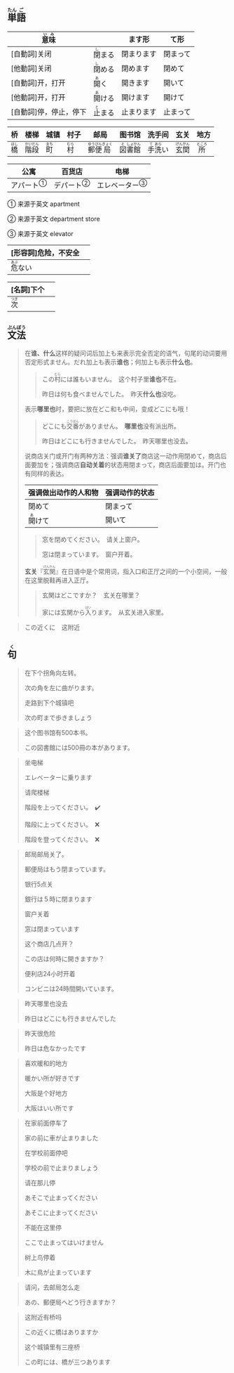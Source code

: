 ## <ruby>単<rt>たん</rt>語<rt>ご</rt></ruby>

| <ruby>意<rt>い</rt>味<rt>み</rt></ruby> |                                | ます形     | て形     |
| --------------------------------------- | ------------------------------ | ---------- | -------- |
| [自動詞]关闭                            | <ruby>閉<rt>し</rt>まる</ruby> | 閉まります | 閉まって |
| [他動詞]关闭                            | <ruby>閉<rt>し</rt>める</ruby> | 閉めます   | 閉めて   |
| [自動詞]开，打开                        | <ruby>開<rt>あ</rt>く</ruby>   | 開きます   | 開いて   |
| [他動詞]开，打开                        | <ruby>開<rt>あ</rt>ける</ruby> | 開けます   | 開けて   |
| [自動詞]停，停止，停下                  | <ruby>止<rt>と</rt>まる</ruby> | 止まります | 止まって |

| 桥                         | 楼梯                                    | 城镇                        | 村子                        | 邮局                                                 | 图书馆                                              | 洗手间                                   | 玄关                                    | 地方                         |
| ------------------------- | ------------------------------------- | ------------------------- | ------------------------- | -------------------------------------------------- | ------------------------------------------------ | ------------------------------------- | ------------------------------------- | -------------------------- |
| <ruby>橋<rt>はし</rt></ruby> | <ruby>階<rt>かい</rt>段<rt>だん</rt></ruby> | <ruby>町<rt>まち</rt></ruby> | <ruby>村<rt>むら</rt></ruby> | <ruby>郵<rt>ゆう</rt>便<rt>びん</rt>局<rt>きょく</rt></ruby> | <ruby>図<rt>と</rt>書<rt>しょ</rt>館<rt>かん</rt></ruby> | <ruby>手<rt>て</rt>洗<rt>あら</rt>い</ruby> | <ruby>玄<rt>げん</rt>関<rt>かん</rt></ruby> | <ruby>所<rt>ところ</rt></ruby> |

| 公寓                      | 百货店                     | 电梯                        |
| ----------------------- | ----------------------- | ------------------------- |
| <a>アパート</a><sup>①</sup> | <a>デパート</a><sup>②</sup> | <a>エレベーター</a><sup>③</sup> |

① 来源于英文 apartment

② 来源于英文 department store

③ 来源于英文 elevator

| [形容詞]危险，不安全                 |     |
| --------------------------- | --- |
| <ruby>危<rt>あぶ</rt>ない</ruby> |     |

| [名詞]下个                    |     |
| ------------------------- | --- |
| <ruby>次<rt>つぎ</rt></ruby> |     |

## <ruby>文<rt>ぶん</rt>法<rt>ぽう</rt></ruby>

> 在**谁、什么**这样的疑问词后加上も来表示完全否定的语气，句尾的动词要用否定形式ません。だれ加上も表示**谁也**；何加上も表示**什么也**。
> 
> > この<ruby>村<rt>むら</rt></ruby>には誰もいません。　这个村子里**谁也**不在。
> > 
> > 昨日は何も食べませんでした。　昨天**什么也**没吃。
> 
> 表示**哪里也**时，要把に放在どこ和も中间，变成どこにも哦！
> 
> > どこにも<ruby>交<rt>こう</rt>番<rt>ばん</rt></ruby>がありません。　**哪里也**没有派出所。
> > 
> > 昨日はどこにも行きませんでした。　昨天哪里也没去。
> 
> 说商店关门或开门有两种方法：强调**谁关了**商店这一动作用閉めて，商店后面要加を；强调商店**自动关着**的状态用閉まって，商店后面要加は。开门也有同样的表达。
> 
> | 强调做出动作的人和物                 | 强调动作的状态 |
> | -------------------------- | ------- |
> | 閉めて                        | 閉まって    |
> | <ruby>開<rt>あ</rt>けて</ruby> | 開いて     |
> 
> > 窓を閉めてください。　请关上窗户。
> > 
> > 窓は閉まっています。　窗户开着。
> 
> **玄关**『<ruby>玄<rt>げん</rt>関<rt>かん</rt></ruby>』在日语中是个常用词，指入口和正厅之间的一个小空间，一般在这里脱鞋再进入正厅。
> 
> > 玄関はどこですか？　玄关在哪里？
> > 
> > 家には玄関から<ruby>入<rt>はい</rt>り</ruby>ます。　从玄关进入家里。

> この近くに　这附近

## <ruby>句<rt>く</rt></ruby>

> 在下个拐角向左转。
> 
> 次の角を左に曲がります。
> 
> 走路到下个城镇吧
> 
> 次の町まで歩きましょう

> 这个图书馆有500本书。
> 
> この図書館には500冊の本があります。

> 坐电梯
> 
> エレベーターに乗ります
> 
> 请爬楼梯
> 
> 階段を上ってください。　✔️
> 
> 階段に上ってください。　❌
> 
> 階段を登ってください。　❌

> 邮局邮局关了。
> 
> 郵便局はもう閉まっています。
> 
> 银行5点关
> 
> 銀行は５時に閉まります
> 
> 窗户关着
> 
> 窓は閉まっています
> 
> 这个商店几点开？
> 
> この店は何時に開きますか？
> 
> 便利店24小时开着
> 
> コンビニは24時間開いています。

> 昨天哪里也没去
> 
> 昨日はどこにも行きませんでした

> 昨天很危险
> 
> 昨日は危なかったです

> 喜欢暖和的地方
> 
> 暖かい所が好きです
> 
> 大阪是个好地方
> 
> 大阪はいい所です

> 在家前面停车了
> 
> 家の前に車が止まりました
> 
> 在学校前面停吧
> 
> 学校の前で止まりましょう
> 
> 请在那儿停
> 
> あそこで止まってください
> 
> あそこに止まってください
> 
> 不能在这里停
> 
> ここで止まってはいけません
> 
> 树上鸟停着
> 
> 木に鳥が止まっています

> 请问，去邮局怎么走
> 
> あの、郵便局へどう行きますか？

> 这附近有桥吗
> 
> この近くに橋はありますか
> 
> 这个城镇里有三座桥
> 
> この町には、橋が三つあります